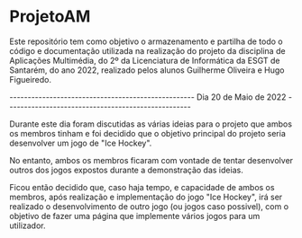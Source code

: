 # ProjetoAM
Este repositório tem como objetivo o armazenamento e partilha de todo o código e documentação utilizada na realização do projeto da disciplina de Aplicações Multimédia, do 2º da Licenciatura de Informática da ESGT de Santarém, do ano 2022, realizado pelos alunos Guilherme Oliveira e Hugo Figueiredo.


--------------------------------------------------- Dia 20 de Maio de 2022 ---------------------------------------------------

Durante este dia foram discutidas as várias ideias para o projeto que ambos os membros tinham e foi decidido que o objetivo principal do projeto seria desenvolver um jogo de "Ice Hockey".

No entanto, ambos os membros ficaram com vontade de tentar desenvolver outros dos jogos expostos durante a demonstração das ideias.

Ficou então decidido que, caso haja tempo, e capacidade de ambos os membros, após realização e implementação do jogo "Ice Hockey", irá ser realizado o desenvolvimento de outro jogo (ou jogos caso possivel), com o objetivo de fazer uma página que implemente vários jogos para um utilizador.